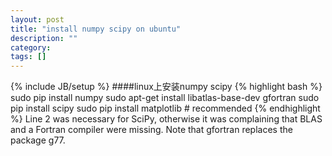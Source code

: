 ```yaml
---
layout: post
title: "install numpy scipy on ubuntu"
description: ""
category: 
tags: []
---
```

{% include JB/setup %}
####linux上安装numpy scipy
{% highlight bash %}
    sudo pip install numpy
    sudo apt-get install libatlas-base-dev gfortran
    sudo pip install scipy
    sudo pip install matplotlib   # recommended
{% endhighlight %}
Line 2 was necessary for SciPy, otherwise it was complaining that BLAS and a Fortran compiler were missing. Note that gfortran replaces the package g77.
